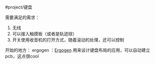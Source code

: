 #project/键盘

需要满足的需求：
1. 无线
2. 可以接入触摸板（或者是轨迹球）
3. 开关使用收音机的打开方式，随着滚动的处理，还可以控制


开始的地方：
ergogen ：[Ergogen](https://ergogen.xyz/) 用来设计键盘布局的应用，可以自动建立pcb，这点很cool




